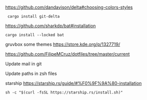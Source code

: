https://github.com/dandavison/delta#choosing-colors-styles

` cargo install git-delta`


https://github.com/sharkdp/bat#installation

`cargo install --locked bat`


gruvbox some themes
https://store.kde.org/p/1327719/

https://github.com/FilipeMCruz/dotfiles/tree/master/current

Update mail in git

Update paths in zsh files


starship https://starship.rs/guide/#%F0%9F%9A%80-installation

`sh -c "$(curl -fsSL https://starship.rs/install.sh)"`
